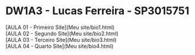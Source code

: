 # DW1A3 - Lucas Ferreira - SP3015751
[AULA 01 - Primeiro Site](Meu site/bio1.html) <br>
[AULA 02 - Segundo Site](Meu site/bio2.html) <br>
[AULA 03 - Terceiro Site](Meu site/bio3.html) <br>
[AULA 04 - Quarto Site](Meu site/bio4.html) <br>
